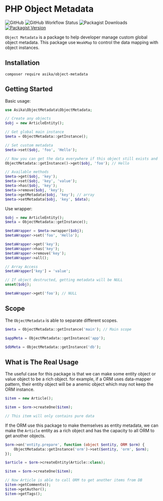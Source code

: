# PHP Object Metadata

<p>
    <img alt="GitHub" src="https://img.shields.io/github/license/asika32764/php-object-metadata?style=flat-square">
    <img alt="GitHub Workflow Status" src="https://img.shields.io/github/actions/workflow/status/asika32764/php-object-metadata/test-php.yml?label=test&style=flat-square">
    <img alt="Packagist Downloads" src="https://img.shields.io/packagist/dt/asika/object-metadata?style=flat-square">
    <a href="https://packagist.org/packages/asika/object-metadata">
        <img alt="Packagist Version" src="https://img.shields.io/packagist/v/asika/object-metadata?style=flat-square">
    </a>
</p>

`Object Metadata` is a package to help developer manage custom global object metadata.
This package use `WeakMap` to control the data mapping with object instances.

## Installation

```shell
composer require asika/object-metadata
```

## Getting Started

Basic usage:

```php
use Asika\ObjectMetadata\ObjectMetadata;

// Create any objects
$obj = new ArticleEntity();

// Get global main instance
$meta = ObjectMetadata::getInstance();

// Set custom metadata
$meta->set($obj, 'foo', 'Hello');

// Now you can get the data everywhere if this object still exists and not destruct yet
ObjectMetadata::getInstance()->get($obj, 'foo'); // Hello

// Available methods
$meta->get($obj, 'key');
$meta->set($obj, 'key', 'value');
$meta->has($obj, 'key');
$meta->remove($obj, 'key');
$meta->getMetadata($obj, 'key'); // array
$meta->setMetadata($obj, 'key', $data);

```

Use wrapper:

```php
$obj = new ArticleEntity();
$meta = ObjectMetadata::getInstance();

$metaWrapper = $meta->wrapper($obj);
$metaWrapper->set('foo', 'Hello');

$metaWrapper->get('key');
$metaWrapper->has('key');
$metaWrapper->remove('key');
$metaWrapper->all();

// Array Access
$metaWrapper['key'] = 'value';

// If object destructed, getting metadata will be NULL
unset($obj);

$metaWrapper->get('foo'); // NULL
```

## Scope

The `ObjectMetadata` is able to separate different scopes.

```php
$meta = ObjectMetadata::getInstance('main'); // Main scope

$appMeta = ObjectMetadata::getInstance('app');

$dbMeta = ObjectMetadata::getInstance('db');
```

## What is The Real Usage

The useful case for this package is that we can make some entity object or value object to be a
rich object. for example, if a ORM uses data-mapper pattern, their entity object will be a anemic object
which may not keep the ORM instance.

```php
$item = new Article();

$item = $orm->createOne($item);

// This item will only contains pure data
```

If the ORM use this package to make themselves as entity metadata, we can make the `Article` entity as a
rich object and has the capacity to all ORM to get another objects.

```php
$orm->on('entity.prepare', function (object $entity, ORM $orm) {
    ObjectMetadata::getInstance('orm')->set($entity, 'orm', $orm);
});

$article = $orm->createEntity(Article::class);

$item = $orm->createOne($item);

// Now Article is able to call ORM to get another items from DB
$item->getComments();
$item->getAuthor();
$item->getTags();
```


